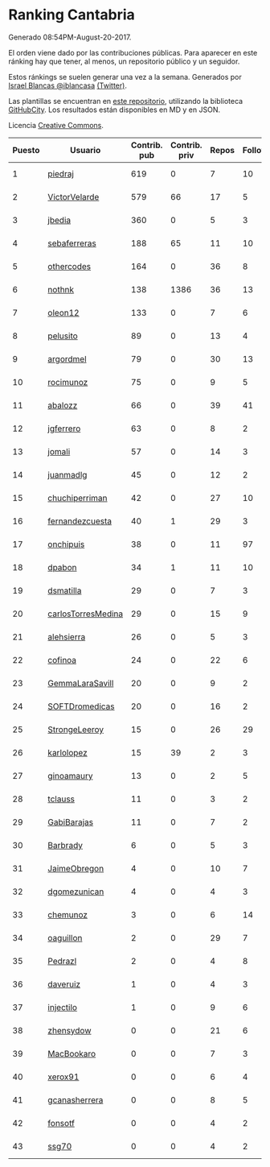 # Ranking Cantabria

Generado 08:54PM-August-20-2017.

El orden viene dado por las contribuciones públicas. Para aparecer en este ránking hay que tener, al menos, un repositorio público y un seguidor.

Estos ránkings se suelen generar una vez a la semana. Generados por [Israel Blancas @iblancasa](https://github.com/iblancasa/) [(Twitter)](https://twitter.com/iblancasa).

Las plantillas se encuentran en [este repositorio](https://github.com/iblancasa/GH-Spanish-Ranking), utilizando la biblioteca [GitHubCity](https://github.com/iblancasa/GitHubCity). Los resultados están disponibles en MD y en JSON.

Licencia [Creative Commons](https://creativecommons.org/licenses/by/4.0/).

| Puesto   |  Usuario  | Contrib. pub | Contrib. priv |Repos| Followers | Desde |  Avatar  |
|----------|-----------|--------------|---------------|-----|-----------|-------|----------|
|1|[piedraj](https://github.com/piedraj)|619|0|7|10|2012-12-05|![piedraj](https://avatars0.githubusercontent.com/u/2972752)|
|2|[VictorVelarde](https://github.com/VictorVelarde)|579|66|17|5|2010-10-28|![VictorVelarde](https://avatars3.githubusercontent.com/u/458196)|
|3|[jbedia](https://github.com/jbedia)|360|0|5|3|2013-10-28|![jbedia](https://avatars0.githubusercontent.com/u/5796721)|
|4|[sebaferreras](https://github.com/sebaferreras)|188|65|11|10|2016-02-12|![sebaferreras](https://avatars0.githubusercontent.com/u/17194770)|
|5|[othercodes](https://github.com/othercodes)|164|0|36|8|2013-06-25|![othercodes](https://avatars0.githubusercontent.com/u/4815856)|
|6|[nothnk](https://github.com/nothnk)|138|1386|36|13|2009-09-05|![nothnk](https://avatars3.githubusercontent.com/u/123532)|
|7|[oleon12](https://github.com/oleon12)|133|0|7|6|2015-04-17|![oleon12](https://avatars3.githubusercontent.com/u/11987639)|
|8|[pelusito](https://github.com/pelusito)|89|0|13|4|2016-04-22|![pelusito](https://avatars1.githubusercontent.com/u/18612896)|
|9|[argordmel](https://github.com/argordmel)|79|0|30|13|2012-01-11|![argordmel](https://avatars3.githubusercontent.com/u/1320168)|
|10|[rocimunoz](https://github.com/rocimunoz)|75|0|9|5|2013-03-02|![rocimunoz](https://avatars0.githubusercontent.com/u/3746906)|
|11|[abalozz](https://github.com/abalozz)|66|0|39|41|2012-01-08|![abalozz](https://avatars2.githubusercontent.com/u/1312336)|
|12|[jgferrero](https://github.com/jgferrero)|63|0|8|2|2015-03-12|![jgferrero](https://avatars2.githubusercontent.com/u/11438536)|
|13|[jomali](https://github.com/jomali)|57|0|14|3|2012-02-01|![jomali](https://avatars0.githubusercontent.com/u/1397370)|
|14|[juanmadlg](https://github.com/juanmadlg)|45|0|12|2|2011-11-04|![juanmadlg](https://avatars3.githubusercontent.com/u/1173469)|
|15|[chuchiperriman](https://github.com/chuchiperriman)|42|0|27|10|2008-11-25|![chuchiperriman](https://avatars1.githubusercontent.com/u/36635)|
|16|[fernandezcuesta](https://github.com/fernandezcuesta)|40|1|29|3|2014-04-16|![fernandezcuesta](https://avatars3.githubusercontent.com/u/7312236)|
|17|[onchipuis](https://github.com/onchipuis)|38|0|11|97|2016-09-09|![onchipuis](https://avatars2.githubusercontent.com/u/22107438)|
|18|[dpabon](https://github.com/dpabon)|34|1|11|10|2015-06-24|![dpabon](https://avatars3.githubusercontent.com/u/13040959)|
|19|[dsmatilla](https://github.com/dsmatilla)|29|0|7|3|2011-02-14|![dsmatilla](https://avatars3.githubusercontent.com/u/618172)|
|20|[carlosTorresMedina](https://github.com/carlosTorresMedina)|29|0|15|9|2015-05-24|![carlosTorresMedina](https://avatars1.githubusercontent.com/u/12585344)|
|21|[alehsierra](https://github.com/alehsierra)|26|0|5|3|2017-04-05|![alehsierra](https://avatars1.githubusercontent.com/u/26929522)|
|22|[cofinoa](https://github.com/cofinoa)|24|0|22|6|2013-07-26|![cofinoa](https://avatars2.githubusercontent.com/u/5098603)|
|23|[GemmaLaraSavill](https://github.com/GemmaLaraSavill)|20|0|9|2|2015-05-08|![GemmaLaraSavill](https://avatars0.githubusercontent.com/u/12323749)|
|24|[SOFTDromedicas](https://github.com/SOFTDromedicas)|20|0|16|2|2016-08-19|![SOFTDromedicas](https://avatars1.githubusercontent.com/u/21133079)|
|25|[StrongeLeeroy](https://github.com/StrongeLeeroy)|15|0|26|29|2011-06-03|![StrongeLeeroy](https://avatars3.githubusercontent.com/u/828457)|
|26|[karlolopez](https://github.com/karlolopez)|15|39|2|3|2015-06-17|![karlolopez](https://avatars3.githubusercontent.com/u/12940686)|
|27|[ginoamaury](https://github.com/ginoamaury)|13|0|2|5|2016-09-06|![ginoamaury](https://avatars3.githubusercontent.com/u/22031838)|
|28|[tclauss](https://github.com/tclauss)|11|0|3|2|2013-02-11|![tclauss](https://avatars0.githubusercontent.com/u/3531048)|
|29|[GabiBarajas](https://github.com/GabiBarajas)|11|0|7|2|2017-01-18|![GabiBarajas](https://avatars2.githubusercontent.com/u/25196739)|
|30|[Barbrady](https://github.com/Barbrady)|6|0|5|3|2014-01-18|![Barbrady](https://avatars2.githubusercontent.com/u/6436548)|
|31|[JaimeObregon](https://github.com/JaimeObregon)|4|0|10|7|2010-09-27|![JaimeObregon](https://avatars2.githubusercontent.com/u/417226)|
|32|[dgomezunican](https://github.com/dgomezunican)|4|0|4|3|2012-03-23|![dgomezunican](https://avatars3.githubusercontent.com/u/1568677)|
|33|[chemunoz](https://github.com/chemunoz)|3|0|6|14|2016-01-13|![chemunoz](https://avatars3.githubusercontent.com/u/16680009)|
|34|[oaguillon](https://github.com/oaguillon)|2|0|29|7|2012-07-05|![oaguillon](https://avatars2.githubusercontent.com/u/1925152)|
|35|[Pedrazl](https://github.com/Pedrazl)|2|0|4|8|2014-12-04|![Pedrazl](https://avatars2.githubusercontent.com/u/10074431)|
|36|[daveruiz](https://github.com/daveruiz)|1|0|4|3|2012-08-16|![daveruiz](https://avatars1.githubusercontent.com/u/2165375)|
|37|[injectilo](https://github.com/injectilo)|1|0|9|6|2014-09-01|![injectilo](https://avatars2.githubusercontent.com/u/8612274)|
|38|[zhensydow](https://github.com/zhensydow)|0|0|21|6|2011-05-09|![zhensydow](https://avatars2.githubusercontent.com/u/777247)|
|39|[MacBookaro](https://github.com/MacBookaro)|0|0|7|3|2012-01-27|![MacBookaro](https://avatars3.githubusercontent.com/u/1383817)|
|40|[xerox91](https://github.com/xerox91)|0|0|6|4|2011-04-19|![xerox91](https://avatars3.githubusercontent.com/u/740021)|
|41|[gcanasherrera](https://github.com/gcanasherrera)|0|0|8|5|2015-07-08|![gcanasherrera](https://avatars3.githubusercontent.com/u/13239454)|
|42|[fonsotf](https://github.com/fonsotf)|0|0|4|2|2015-11-03|![fonsotf](https://avatars2.githubusercontent.com/u/15630996)|
|43|[ssg70](https://github.com/ssg70)|0|0|4|2|2015-11-04|![ssg70](https://avatars3.githubusercontent.com/u/15652669)|
